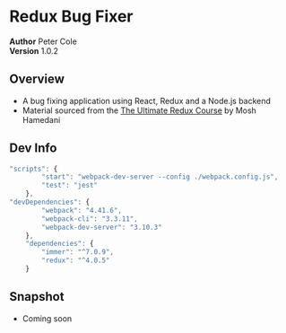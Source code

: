 # Redux Bug Fixer

**Author** Peter Cole  
**Version** 1.0.2

## Overview

- A bug fixing application using React, Redux and a Node.js backend
- Material sourced from the [The Ultimate Redux Course](https://codewithmosh.com/p/ultimate-redux) by Mosh Hamedani

## Dev Info

```javascript
"scripts": {
		"start": "webpack-dev-server --config ./webpack.config.js",
		"test": "jest"
	},
"devDependencies": {
		"webpack": "4.41.6",
		"webpack-cli": "3.3.11",
		"webpack-dev-server": "3.10.3"
	},
	"dependencies": {
		"immer": "^7.0.9",
		"redux": "^4.0.5"
	}
```

## Snapshot

- Coming soon

<!-- Step 1 - Design the Store
const store = {
	bugs: [{ id: 1, description: '', resolved: false }],
	currentUser: { name: 'Peter' },
};

Step 2 - Create Actions
const action = {
	type: 'BUG_ADDED',
	payload: {
		description: '...',
	},
};

Step 3 - Create Reducers
   see ./reducer.js

Step 4 - Set Up the Store
   see ./store.js -->
